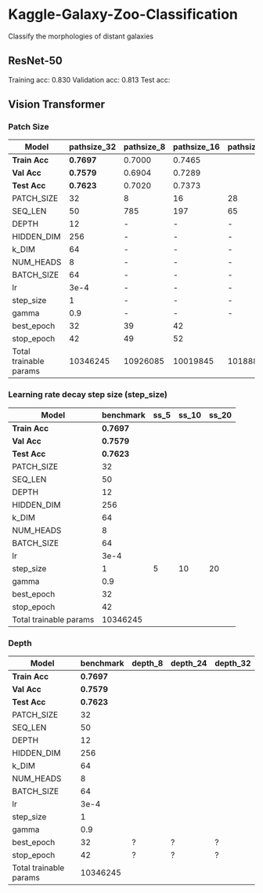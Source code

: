 # Kaggle-Galaxy-Zoo-Classification
Classify the morphologies of distant galaxies


## ResNet-50

Training acc: 0.830
Validation acc: 0.813
Test acc: 






## Vision Transformer

### Patch Size

| Model | pathsize_32 | pathsize_8 | pathsize_16 | pathsize_28 | pathsize_56 |
| ----------- | ----------- | ----------- | ----------- | ----------- | ----------- |
| **Train Acc** | **0.7697** | 0.7000 | 0.7465 | | 0.7494 |
| **Val Acc** | **0.7579** | 0.6904 | 0.7289 | | 0.7387 |
| **Test Acc** | **0.7623** | 0.7020 | 0.7373 | | 0.7408 |
| PATCH_SIZE | 32 | 8 | 16 | 28 | 56 |
| SEQ_LEN | 50 | 785 | 197 | 65 | 17 |
| DEPTH | 12 | - | - | - | - |
| HIDDEN_DIM | 256 | - | - | - | - |
| k_DIM | 64 | - | - | - | - |
| NUM_HEADS | 8 | - | - | - | - |
| BATCH_SIZE | 64 | - | - | - | - |
| lr | 3e-4 | - | - | - | - |
| step_size | 1 | - | - | - | - |
| gamma | 0.9 | - | - | - | - |
| best_epoch | 32 | 39 | 42 | | 39 |
| stop_epoch | 42 | 49 | 52 | | 49 |
| Total trainable params | 10346245 | 10926085 | 10019845 | 10188805 | 11909125 |


### Learning rate decay step size (step_size)

| Model | benchmark | ss_5 | ss_10 | ss_20 |
| ----------- | ----------- | ----------- | ----------- | ----------- |
| **Train Acc** | **0.7697** |  |  |  |
| **Val Acc** | **0.7579** |  |  |  |
| **Test Acc** | **0.7623** |  |  |
| PATCH_SIZE | 32 |  |  |  |
| SEQ_LEN | 50 |  |  |  |
| DEPTH | 12 | | | |
| HIDDEN_DIM | 256 | | | |
| k_DIM | 64 | | | |
| NUM_HEADS | 8 | | | |
| BATCH_SIZE | 64 | | | |
| lr | 3e-4 | | | |
| step_size | 1 | 5 | 10 | 20 |
| gamma | 0.9 | | | |
| best_epoch | 32 |  |  |  |
| stop_epoch | 42 |  |  |  |
| Total trainable params | 10346245 |  |  |  |


### Depth

| Model | benchmark | depth_8 | depth_24 | depth_32 |
| ----------- | ----------- | ----------- | ----------- | ----------- |
| **Train Acc** | **0.7697** |  |  |  |
| **Val Acc** | **0.7579** |  |  |  |
| **Test Acc** | **0.7623** |  |  |
| PATCH_SIZE | 32 |  |  |  |
| SEQ_LEN | 50 |  |  |  |
| DEPTH | 12 | | | |
| HIDDEN_DIM | 256 | | | |
| k_DIM | 64 | | | |
| NUM_HEADS | 8 | | | |
| BATCH_SIZE | 64 | | | |
| lr | 3e-4 | | | |
| step_size | 1 | | | |
| gamma | 0.9 | | | |
| best_epoch | 32 | ? | ? | ? |
| stop_epoch | 42 | ? | ? | ? |
| Total trainable params | 10346245 |  |  |  |
